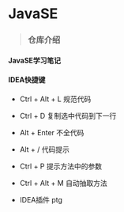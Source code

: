 # JavaSE

>### 仓库介绍
>
#### JavaSE学习笔记

#### IDEA快捷键 
- Ctrl + Alt + L 规范代码

- Ctrl + D 复制选中代码到下一行

- Alt + Enter 不全代码

- Alt + / 代码提示

- Ctrl + P 提示方法中的参数

- Ctrl + Alt + M 自动抽取方法

- IDEA插件 ptg


